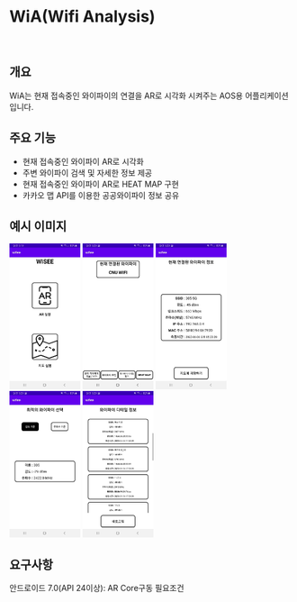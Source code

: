 <h1>WiA(Wifi Analysis)</h1>
</br>
<h2>개요</h2>
<p>WiA는 현재 접속중인 와이파이의 연결을 AR로 시각화 시켜주는 AOS용 어플리케이션 입니다.</p>
<h2>주요 기능</h2>

<ul>
  <li>현재 접속중인 와이파이 AR로 시각화</li>
  <li>주변 와이파이 검색 및 자세한 정보 제공</li>
  <li>현재 접속중인 와이파이 AR로 HEAT MAP 구현</li>
  <li>카카오 맵 API를 이용한 공공와이파이 정보 공유</li>
</ul>

<h2>예시 이미지</h2>
<div>
  <img src="./readme/Readme_Main.jpg" style="width: 25%; height:25%;display:inline"/>
  <img src="./readme/Readme_ARMain.jpg" style="width: 25%; height:25%;display:inline"/>
  <img src="./readme/Readme_CurrentWifi.jpg" style="width: 25%; height:25%;display:inline"/>
  <img src="./readme/Readme_RecommandRssi.jpg" style="width: 25%; height:25%;display:inline"/>
  <img src="./readme/Readme_wifiDetail.jpg" style="width: 25%; height:25%;display:inline"/>
</div>

<h2>요구사항</h2>
<p>안드로이드 7.0(API 24이상): AR Core구동 필요조건</p>
